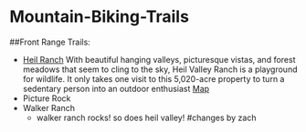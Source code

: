 # Mountain-Biking-Trails
##Front Range Trails: 
* [Heil Ranch](http://www.bouldercounty.org/os/parks/pages/heilranch.aspx)
    With beautiful hanging valleys, picturesque vistas, and forest meadows that seem to cling to the sky, Heil Valley Ranch is a playground for wildlife. It only takes one visit to this 5,020-acre property to turn a sedentary person into an outdoor enthusiast [Map](https://www.google.com/maps/place/Picture+Rock+Trailhead/@40.2111237,-105.2728388,15z/data=!4m2!3m1!1s0x0:0xc294cab9409f0499?sa=X&ved=0CH8Q_BIwCmoVChMIpOaQv8i1xwIVAs-ACh3b5QgD)
* Picture Rock
* Walker Ranch
  * walker ranch rocks! so does heil valley! #changes by zach
